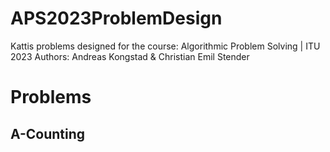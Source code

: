 # APS2023ProblemDesign
Kattis problems designed for the course: Algorithmic Problem Solving | ITU 2023 
Authors: Andreas Kongstad & Christian Emil Stender

# Problems
## A-Counting
